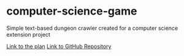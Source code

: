 # computer-science-game
Simple text-based dungeon crawler created for a computer science extension project

[Link to the plan](https://docs.google.com/document/d/1Aa-LcFKHoO1lyk3RRf02OZLkU3Y3JYVmRD4usYFHVLI/edit?usp=sharing "Google Docs")
[Link to GitHub Repository](https://github.com/matthew-occleshaw/computer-science-game "Github")
